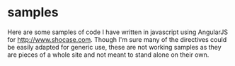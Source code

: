 samples
=======

Here are some samples of code I have written in javascript using AngularJS for http://www.shocase.com. Though I'm sure many of the directives could be easily adapted for generic use, these are not working samples as they are pieces of a whole site and not meant to stand alone on their own.
